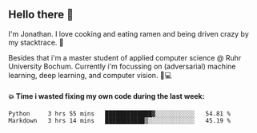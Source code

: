 ## Hello there 👋

I'm Jonathan. I love cooking and eating ramen and being driven crazy by my stacktrace. 🍜

Besides that i'm a master student of applied computer science @ Ruhr University Bochum. 
Currently i'm focussing on (adversarial) machine learning, deep learning, and computer vision. 🔬💻

#### 💥 Time i wasted fixing my own code during the last week:

<!--START_SECTION:waka-->

```text
Python     3 hrs 55 mins   █████████████▓░░░░░░░░░░░   54.81 %
Markdown   3 hrs 14 mins   ███████████▒░░░░░░░░░░░░░   45.19 %
```

<!--END_SECTION:waka-->
